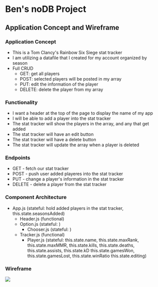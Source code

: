 # Ben's noDB Project

## Application Concept and Wireframe

### Application Concept
- This is a Tom Clancy's Rainbow Six Siege stat tracker
- I am utilizing a datafile that I created for my account organized by season
- Full CRUD
    - GET: get all players
    - POST: selected players will be posted in my array
    - PUT: edit the information of the player
    - DELETE: delete the player from my array

### Functionality
- I want a header at the top of the page to display the name of my app
- I will be able to add a player into the stat tracker
- The stat tracker will show the players in the array, and any that get added
- The stat tracker will have an edit button
- The stat tracker will have a delete button
- The stat tracker will update the array when a player is deleted

### Endpoints
- GET - fetch our stat tracker
- POST - push user added playeres into the stat tracker
- PUT - change a player's information in the stat tracker
- DELETE - delete a player from the stat tracker

### Component Architecture
- App.js (stateful: hold added players in the stat tracker, this.state.seasonsAdded)
    - Header.js (functional)
    - Option.js (stateful: )
        - Chooser.js (stateful: )
    - Tracker.js (functional)
        - Player.js (stateful: this.state.name, this.state.maxRank, this.state.maxMMR, this.state.kills, this.state.deaths, this.state.assists, this.state.kD this.state.gamesWon, this.state.gamesLost, this.state.winRatio this.state.editing)

### Wireframe
<img src="Capture1"/>